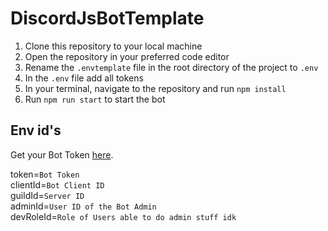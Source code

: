 # DiscordJsBotTemplate

1. Clone this repository to your local machine
2. Open the repository in your preferred code editor
3. Rename the `.envtemplate` file in the root directory of the project to `.env`
4. In the `.env` file add all tokens
6. In your terminal, navigate to the repository and run `npm install`
7. Run `npm run start` to start the bot

## Env id's

Get your Bot Token [here](https://discord.com/developers/applications/).

token=`Bot Token` 
<br>clientId=`Bot Client ID`
<br>guildId=`Server ID`
<br>adminId=`User ID of the Bot Admin`
<br>devRoleId=`Role of Users able to do admin stuff idk`
